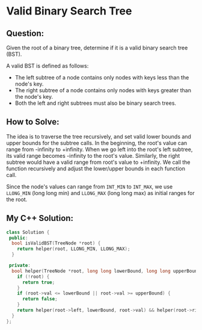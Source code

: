 # Valid Binary Search Tree

## Question:

Given the root of a binary tree, determine if it is a valid binary search tree (BST).

A valid BST is defined as follows:

- The left subtree of a node contains only nodes with keys less than the node's key.
- The right subtree of a node contains only nodes with keys greater than the node's key.
- Both the left and right subtrees must also be binary search trees.

## How to Solve:

The idea is to traverse the tree recursively, and set valid lower
bounds and upper bounds for the subtree calls. In the beginning, the
root's value can range from -infinity to +infinity. When we go left
into the root's left subtree, its valid range becomes -infinity to the
root's value. Similarly, the right subtree would have a valid range
from root's value to +infinity. We call the function recursively and
adjust the lower/upper bounds in each function call.

Since the node's values can range from `INT_MIN` to `INT_MAX`, we use
`LLONG_MIN` (long long min) and `LLONG_MAX` (long long max) as initial
ranges for the root.

## My C++ Solution:

```cpp
class Solution {
 public:
  bool isValidBST(TreeNode *root) {
    return helper(root, LLONG_MIN, LLONG_MAX);
  }

 private:
  bool helper(TreeNode *root, long long lowerBound, long long upperBound) {
    if (!root) {
      return true;
    }
    if (root->val <= lowerBound || root->val >= upperBound) {
      return false;
    }
    return helper(root->left, lowerBound, root->val) && helper(root->right, root->val, upperBound);
  }
};
```